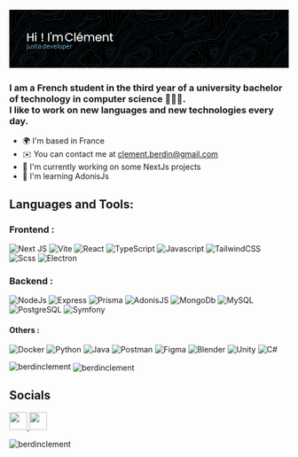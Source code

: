 ![Header](./header.png)

<h3>I am a French student in the third year of a university bachelor of technology in computer science 🧑🏽‍💻.</br> I like to work on new languages and new technologies every day.</h3> 

* 🌍  I'm based in France
* ✉️  You can contact me at [clement.berdin@gmail.com](mailto:clement.berdin@gmail.com)
* 🚀  I'm currently working on some NextJs projects
* 🧠  I'm learning AdonisJs
 <!-- * 🖥️  See my portfolio at [clementberdin.fr](http://clementberdin.fr) -->

## Languages and Tools:

### Frontend :
![Next JS](https://img.shields.io/badge/Next-%231f231d?style=for-the-badge&logo=next.js&logoColor=white)
![Vite](https://img.shields.io/badge/vite-%231f231d.svg?style=for-the-badge&logo=vite)
![React](https://img.shields.io/badge/react-%231f231d.svg?style=for-the-badge&logo=react&logoColor=9BC7EF)
![TypeScript](https://img.shields.io/badge/typescript-%231f231d.svg?style=for-the-badge&logo=typescript&logoColor=007ACC)
![Javascript](https://img.shields.io/badge/javascript-%231f231d.svg?style=for-the-badge&logo=javascript&logoColor=E0EA36)
![TailwindCSS](https://img.shields.io/badge/tailwindcss-%231f231d.svg?style=for-the-badge&logo=tailwind-css&logoColor=38B2AC)
![Scss](https://img.shields.io/badge/scss-%231f231d.svg?style=for-the-badge&logo=sass&logoColor=pink)
![Electron](https://img.shields.io/badge/electon-%231f231d?style=for-the-badge&logo=electron&logoColor=ABC7E0)

### Backend :
![NodeJs](https://img.shields.io/badge/nodeJs-%231f231d.svg?style=for-the-badge&logo=nodejs&logoColor=white)
![Express](https://img.shields.io/badge/express-%231f231d.svg?style=for-the-badge&logo=express&logoColor=white)
![Prisma](https://img.shields.io/badge/prisma-%231f231d.svg?style=for-the-badge&logo=prisma&logoColor=6aa84f)
![AdonisJS](https://img.shields.io/badge/AdonisJS-%231f231d.svg?style=for-the-badge&logo=AdonisJS)
![MongoDb](https://img.shields.io/badge/mongodb-%231f231d.svg?style=for-the-badge&logo=mongodb&logoColor=6aa84f)
![MySQL](https://img.shields.io/badge/mysql-%231f231d.svg?style=for-the-badge&logo=mysql&logoColor=white)
![PostgreSQL](https://img.shields.io/badge/PostgreSQL-%231f231d.svg?style=for-the-badge&logo=PostgreSQL&logoColor=9BC7EF)
![Symfony](https://img.shields.io/badge/Symfony-%231f231d.svg?style=for-the-badge&logo=Symfony)

#### Others :

![Docker](https://img.shields.io/badge/docker-%231f231d?style=for-the-badge&logo=docker&logoColor=0db7ed)
![Python](https://img.shields.io/badge/python-%231f231d?style=for-the-badge&logo=python)
![Java](https://img.shields.io/badge/java-%231f231d?style=for-the-badge&logo=java)
![Postman](https://img.shields.io/badge/Postman-%231f231d.svg?style=for-the-badge&logo=Postman)
![Figma](https://img.shields.io/badge/Figma-%231f231d.svg?style=for-the-badge&logo=Figma)
![Blender](https://img.shields.io/badge/Blender-%231f231d.svg?style=for-the-badge&logo=Blender)
![Unity](https://img.shields.io/badge/Unity-%231f231d.svg?style=for-the-badge&logo=Unity)
![C#](https://img.shields.io/badge/C%23-%231f231d.svg?style=for-the-badge&logo=CSharp)

<p><img align="left" src="https://github-readme-stats.vercel.app/api/top-langs?username=berdinclement&count_private=true&title_color=ffffff&text_color=64748b&icon_color=3382ed&bg_color=0d1117&show_icons=true&locale=en&layout=compact&theme=dark" alt="berdinclement" /></p>

<p>&nbsp;<img align="center" src="https://github-readme-stats.vercel.app/api?username=berdinclement&count_private=true&title_color=ffffff&text_color=64748b&icon_color=3382ed&bg_color=0d1117&show_icons=true&locale=en&theme=dark" alt="berdinclement" /></p>

## Socials

<p align="left"> <a href="https://www.github.com/BerdinClement" target="_blank" rel="noreferrer"> <picture> <source media="(prefers-color-scheme: dark)" srcset="https://raw.githubusercontent.com/danielcranney/readme-generator/main/public/icons/socials/github-dark.svg" /> <source media="(prefers-color-scheme: light)" srcset="https://raw.githubusercontent.com/danielcranney/readme-generator/main/public/icons/socials/github.svg" /> <img src="https://raw.githubusercontent.com/danielcranney/readme-generator/main/public/icons/socials/github.svg" width="32" height="32" /> </picture> </a> <a href="https://www.linkedin.com/in/cl%C3%A9ment-berdin-605311230" target="_blank" rel="noreferrer"> <picture> <source media="(prefers-color-scheme: dark)" srcset="https://raw.githubusercontent.com/danielcranney/readme-generator/main/public/icons/socials/linkedin-dark.svg" /> <source media="(prefers-color-scheme: light)" srcset="https://raw.githubusercontent.com/danielcranney/readme-generator/main/public/icons/socials/linkedin.svg" /> <img src="https://raw.githubusercontent.com/danielcranney/readme-generator/main/public/icons/socials/linkedin.svg" width="32" height="32" /> </picture> </a></p>

<p align="left"> <img src="https://komarev.com/ghpvc/?username=berdinclement&label=Profile%20views&color=0e75b6&style=flat" alt="berdinclement" /> </p>

